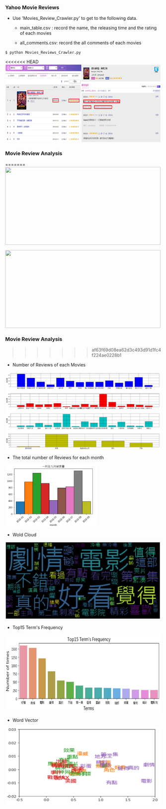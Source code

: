 ### Yahoo Movie Reviews
 - Use 'Movies_Review_Crawler.py' to get to the following data.
    - main_table.csv : record the name, the releasing time and the rating of each movies

    - all_comments.csv: record the all comments of each movies

```Linux
$ python Movies_Reviews_Crawler.py
```

<<<<<<< HEAD
<img src = "https://github.com/hengbinxu/Yahoo-Movie-Reviews/blob/master/png/Yahoo_Reviews.PNG" height = 250 width = 500>


### Movie Review Analysis

=======
<img src = "https://github.com/hengbinxu/Yahoo-Movie-Reviews/blob/master/png/HomePage.PNG" height = 250 width = 500>

<img src = 'https://github.com/hengbinxu/Yahoo-Movie-Reviews/blob/master/png/comments.PNG' height = 250 width = 500>

### Movie Review Analysis

>>>>>>> af63f69d08ea62d3c493d91d1fc4f224ae0228b1
  - Number of Reviews of each Movies
  
 <img src = "https://github.com/hengbinxu/Yahoo-Movie-Reviews/blob/master/png/comment_num.PNG" height = 250 width = 500>

  - The total number of Reviews for each month

  <img src = "https://github.com/hengbinxu/Yahoo-Movie-Reviews/blob/master/png/review_num.PNG" height = 200 width = 300>

  - Wold Cloud

  <img src = "https://github.com/hengbinxu/Yahoo-Movie-Reviews/blob/master/png/wordcloud.PNG" height = 250 width = 500 >

  - Top15 Term's Frequency

  <img src = 'https://github.com/hengbinxu/Yahoo-Movie-Reviews/blob/master/png/top_term_freq.PNG' height = 250 width = 500>

  - Word Vector

  <img src = "https://github.com/hengbinxu/Yahoo-Movie-Reviews/blob/master/png/wordvec.PNG" height = 250 width = 500>


